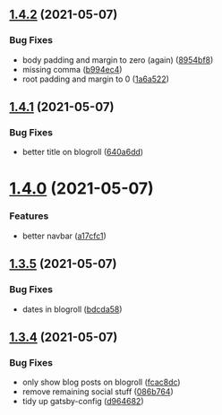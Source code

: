 ## [1.4.2](https://github.com/dds/bosabosa.org/compare/v1.4.1...v1.4.2) (2021-05-07)


### Bug Fixes

* body padding and margin to zero (again) ([8954bf8](https://github.com/dds/bosabosa.org/commit/8954bf8e976070ea42f5eb953c2320072239d167))
* missing comma ([b994ec4](https://github.com/dds/bosabosa.org/commit/b994ec4679bb446af351f0f2c20fd563d3887b58))
* root padding and margin to 0 ([1a6a522](https://github.com/dds/bosabosa.org/commit/1a6a5223569eac0da471e72b172ea924a63f5bc9))



## [1.4.1](https://github.com/dds/bosabosa.org/compare/v1.4.0...v1.4.1) (2021-05-07)


### Bug Fixes

* better title on blogroll ([640a6dd](https://github.com/dds/bosabosa.org/commit/640a6ddfb31cc1c6a238d13a29192af43fc82aff))



# [1.4.0](https://github.com/dds/bosabosa.org/compare/v1.3.5...v1.4.0) (2021-05-07)


### Features

* better navbar ([a17cfc1](https://github.com/dds/bosabosa.org/commit/a17cfc1e863a712b1c032cce68a6186819ed4201))



## [1.3.5](https://github.com/dds/bosabosa.org/compare/v1.3.4...v1.3.5) (2021-05-07)


### Bug Fixes

* dates in blogroll ([bdcda58](https://github.com/dds/bosabosa.org/commit/bdcda58ad079f0963b13c7e24733cb0a2e3e0aac))



## [1.3.4](https://github.com/dds/bosabosa.org/compare/v1.3.3...v1.3.4) (2021-05-07)


### Bug Fixes

* only show blog posts on blogroll ([fcac8dc](https://github.com/dds/bosabosa.org/commit/fcac8dc75b477657257ea6947add9887ac0e75e8))
* remove remaining social stuff ([086b764](https://github.com/dds/bosabosa.org/commit/086b7643125dbcff587222b95c7c1b6eeb74d7b8))
* tidy up gatsby-config ([d964682](https://github.com/dds/bosabosa.org/commit/d9646828436437e753d345405c9757c9f1fd5ada))



